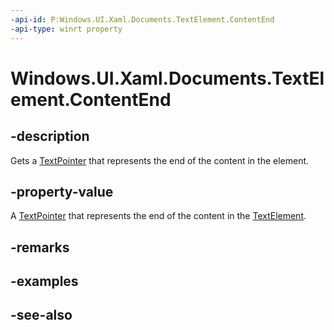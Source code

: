 ```yaml
---
-api-id: P:Windows.UI.Xaml.Documents.TextElement.ContentEnd
-api-type: winrt property
---
```


<!-- Property syntax
public Windows.UI.Xaml.Documents.TextPointer ContentEnd { get; }
-->

# Windows.UI.Xaml.Documents.TextElement.ContentEnd

## -description
Gets a [TextPointer](textpointer.md) that represents the end of the content in the element.



## -property-value
A [TextPointer](textpointer.md) that represents the end of the content in the [TextElement](textelement.md).

## -remarks

## -examples

## -see-also
